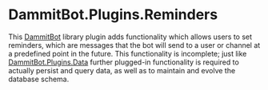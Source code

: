 ﻿# DammitBot.Plugins.Reminders

This [DammitBot](../DammitBot.Core/README.md) library plugin adds functionality which allows users to set
reminders, which are messages that the bot will send to a user or channel at a predefined point in the
future.  This functionality is incomplete; just like
[DammitBot.Plugins.Data](../DammitBot.Plugins.Data/README.md) further plugged-in functionality is required
to actually persist and query data, as well as to maintain and evolve the database schema.
